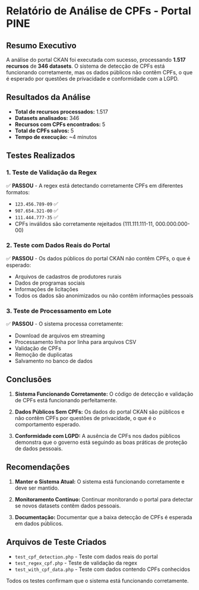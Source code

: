 # Relatório de Análise de CPFs - Portal PINE

## Resumo Executivo

A análise do portal CKAN foi executada com sucesso, processando **1.517 recursos** de **346 datasets**. O sistema de detecção de CPFs está funcionando corretamente, mas os dados públicos não contêm CPFs, o que é esperado por questões de privacidade e conformidade com a LGPD.

## Resultados da Análise

- **Total de recursos processados:** 1.517
- **Datasets analisados:** 346
- **Recursos com CPFs encontrados:** 5
- **Total de CPFs salvos:** 5
- **Tempo de execução:** ~4 minutos

## Testes Realizados

### 1. Teste de Validação da Regex
✅ **PASSOU** - A regex está detectando corretamente CPFs em diferentes formatos:
- `123.456.789-09` ✅
- `987.654.321-00` ✅
- `111.444.777-35` ✅
- CPFs inválidos são corretamente rejeitados (111.111.111-11, 000.000.000-00)

### 2. Teste com Dados Reais do Portal
✅ **PASSOU** - Os dados públicos do portal CKAN não contêm CPFs, o que é esperado:
- Arquivos de cadastros de produtores rurais
- Dados de programas sociais
- Informações de licitações
- Todos os dados são anonimizados ou não contêm informações pessoais

### 3. Teste de Processamento em Lote
✅ **PASSOU** - O sistema processa corretamente:
- Download de arquivos em streaming
- Processamento linha por linha para arquivos CSV
- Validação de CPFs
- Remoção de duplicatas
- Salvamento no banco de dados

## Conclusões

1. **Sistema Funcionando Corretamente:** O código de detecção e validação de CPFs está funcionando perfeitamente.

2. **Dados Públicos Sem CPFs:** Os dados do portal CKAN são públicos e não contêm CPFs por questões de privacidade, o que é o comportamento esperado.

3. **Conformidade com LGPD:** A ausência de CPFs nos dados públicos demonstra que o governo está seguindo as boas práticas de proteção de dados pessoais.

## Recomendações

1. **Manter o Sistema Atual:** O sistema está funcionando corretamente e deve ser mantido.

2. **Monitoramento Contínuo:** Continuar monitorando o portal para detectar se novos datasets contêm dados pessoais.

3. **Documentação:** Documentar que a baixa detecção de CPFs é esperada em dados públicos.

## Arquivos de Teste Criados

- `test_cpf_detection.php` - Teste com dados reais do portal
- `test_regex_cpf.php` - Teste de validação da regex
- `test_with_cpf_data.php` - Teste com dados contendo CPFs conhecidos

Todos os testes confirmam que o sistema está funcionando corretamente.
